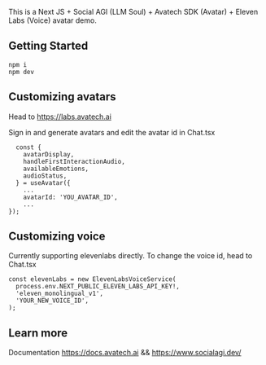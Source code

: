 This is a Next JS + Social AGI (LLM Soul) + Avatech SDK (Avatar) + Eleven Labs (Voice) avatar demo.

## Getting Started

```
npm i
npm dev
```

## Customizing avatars

Head to https://labs.avatech.ai

Sign in and generate avatars and edit the avatar id in Chat.tsx

```tsx
  const {
    avatarDisplay,
    handleFirstInteractionAudio,
    availableEmotions,
    audioStatus,
  } = useAvatar({
    ...
    avatarId: 'YOU_AVATAR_ID',
    ...
});
```

## Customizing voice

Currently supporting elevenlabs directly. To change the voice id, head to Chat.tsx

```tsx #2
const elevenLabs = new ElevenLabsVoiceService(
  process.env.NEXT_PUBLIC_ELEVEN_LABS_API_KEY!,
  'eleven_monolingual_v1',
  'YOUR_NEW_VOICE_ID',
);
```

## Learn more

Documentation https://docs.avatech.ai && https://www.socialagi.dev/
